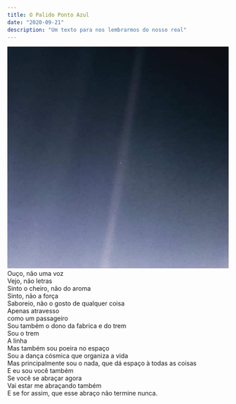 ```yaml
---
title: O Palido Ponto Azul
date: "2020-09-21"
description: "Um texto para nos lembrarmos do nosso real"
---
```


![Foto: "o pálido ponto azul". Aquela foto tirada a 6 bilhões de quilômetros da terra no espaço, mostrando o tamanho que somos pro Universo.](./palido-ponto-azul.jpg)
Ouço, não uma voz  
Vejo, não letras  
Sinto o cheiro, não do aroma  
Sinto, não a força  
Saboreio, não o gosto de qualquer coisa  
Apenas atravesso  
como um passageiro  
Sou também o dono da fabrica e do trem  
Sou o trem  
A linha  
Mas também sou poeira no espaço  
Sou a dança cósmica que organiza a vida  
Mas principalmente sou o nada, que dá espaço à todas as coisas  
E eu sou você também  
Se você se abraçar agora  
Vai estar me abraçando também  
E se for assim, que esse abraço não termine nunca.

